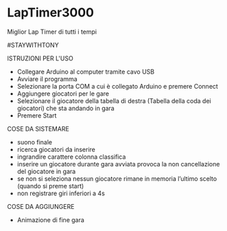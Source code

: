 # LapTimer3000
 Miglior Lap Timer di tutti i tempi

#STAYWITHTONY

ISTRUZIONI PER L'USO
 - Collegare Arduino al computer tramite cavo USB
 - Avviare il programma
 - Selezionare la porta COM a cui è collegato Arduino e premere Connect
 - Aggiungere giocatori per le gare
 - Selezionare il giocatore della tabella di destra (Tabella della coda dei giocatori) che sta andando in gara
 - Premere Start

COSE DA SISTEMARE
 - suono finale 
 - ricerca giocatori da inserire
 - ingrandire carattere colonna classifica
 - inserire un giocatore durante gara avviata provoca la non cancellazione del giocatore in gara
 - se non si seleziona nessun giocatore rimane in memoria l’ultimo scelto (quando si preme start)
 - non registrare giri inferiori a 4s
 
COSE DA AGGIUNGERE
 - Animazione di fine gara
